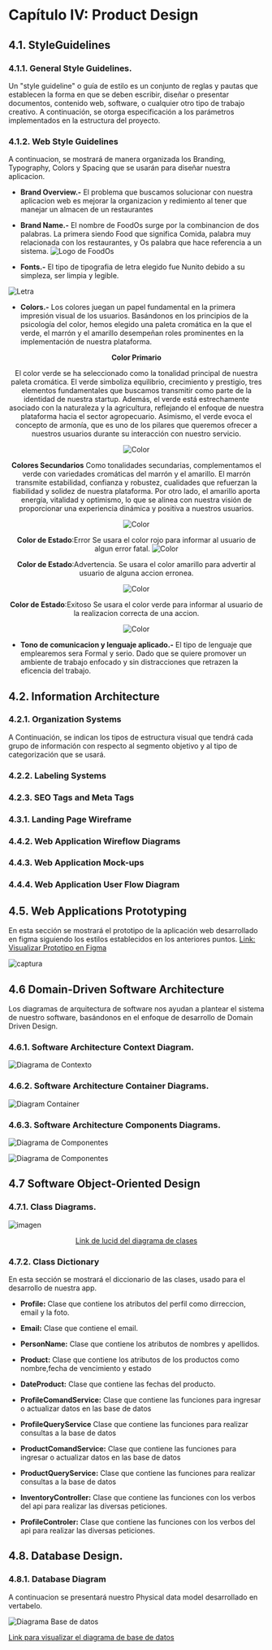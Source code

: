 # Capítulo IV: Product Design

## 4.1. StyleGuidelines

### 4.1.1. General Style Guidelines.

 Un "style guideline" o guía de estilo es un conjunto de reglas y pautas que establecen la forma en que se deben escribir, diseñar
 o presentar documentos, contenido web, software, o cualquier otro tipo de trabajo creativo. A continuación, se otorga
 especificación a los parámetros implementados en la estructura del proyecto.

### 4.1.2. Web Style Guidelines
A continuacion, se mostrará de manera organizada los Branding, Typography, Colors y Spacing que se usarán para diseñar nuestra aplicacion.

* __Brand Overview.-__ El problema que buscamos solucionar con nuestra aplicacion web es mejorar la organizacion y redimiento al tener que manejar un almacen de un restaurantes

* __Brand Name.-__ El nombre de FoodOs surge por la combinancion de dos palabras. La primera siendo Food que significa Comida, palabra muy relacionada con los restaurantes, y Os palabra que hace referencia a un sistema. 
![Logo de FoodOs](/Assets/Img/Chapter%20IV/FoodOSLogo.png)

* __Fonts.-__ El tipo de tipografia de letra elegido fue Nunito debido a su simpleza, ser limpia y legible.

![Letra](/Assets/Img/Chapter%20IV/Letras%20Nunito.png)

* __Colors.-__ Los colores juegan un papel fundamental en la primera impresión visual de los usuarios. Basándonos en los principios de la psicología del color, hemos elegido una paleta cromática en la que el verde, el marrón y el amarillo desempeñan roles prominentes en la implementación de nuestra plataforma.

<center>

__Color Primario__

El color verde se ha seleccionado como la tonalidad principal de nuestra paleta cromática. El verde simboliza equilibrio, crecimiento y prestigio, tres elementos fundamentales que buscamos transmitir como parte de la identidad de nuestra startup. Además, el verde está estrechamente asociado con la naturaleza y la agricultura, reflejando el enfoque de nuestra plataforma hacia el sector agropecuario. Asimismo, el verde evoca el concepto de armonía, que es uno de los pilares que queremos ofrecer a nuestros usuarios durante su interacción con nuestro servicio.

![Color](/Assets/Img/Chapter%20IV/Color%20principal.png)

</center>

<center>

__Colores Secundarios__
Como tonalidades secundarias, complementamos el verde con variedades cromáticas del marrón y el amarillo. El marrón transmite estabilidad, confianza y robustez, cualidades que refuerzan la fiabilidad y solidez de nuestra plataforma. Por otro lado, el amarillo aporta energía, vitalidad y optimismo, lo que se alinea con nuestra visión de proporcionar una experiencia dinámica y positiva a nuestros usuarios.

![Color](/Assets/Img/Chapter%20IV/PaletadecoloresdeFoodOS.png)

</center>

<center>

__Color de Estado__:Error
Se usara el color rojo para informar al usuario de algun error fatal.
![Color](/Assets/Img/Chapter%20IV/ROJO.png)

</center>

<center>

__Color de Estado__:Advertencia.
Se usara el color amarillo para advertir al usuario de alguna accion erronea.

![Color](/Assets/Img/Chapter%20IV/AMARILLO.png)

</center>

<center>

__Color de Estado__:Exitoso
Se usara el color verde para informar al usuario de la realizacion correcta de una accion.

![Color](/Assets/Img/Chapter%20IV/VERDE.png)

</center>

* __Tono de comunicacion y lenguaje aplicado.-__
El tipo de lenguaje que emplearemos sera Formal y serio. Dado que se quiere promover un ambiente de trabajo enfocado y sin distracciones que retrazen la eficencia del trabajo. 


## 4.2. Information Architecture

### 4.2.1. Organization Systems

A Continuación, se indican los tipos de estructura visual que tendrá cada grupo de información con respecto al segmento objetivo y al tipo de categorización que se usará.

### 4.2.2. Labeling Systems


### 4.2.3. SEO Tags and Meta Tags


### 4.3.1. Landing Page Wireframe

### 4.4.2. Web Application Wireflow Diagrams

### 4.4.3. Web Application Mock-ups

### 4.4.4. Web Application User Flow Diagram

## 4.5. Web Applications Prototyping
En esta sección se mostrará el prototipo de la aplicación web desarrollado en figma siguiendo los estilos establecidos en los anteriores puntos.
[Link: Visualizar Prototipo en Figma](https://www.figma.com/proto/9U0r61ZoDHjQf7Ck7zotUL/Prototype-TecHelp-APP?type=design&node-id=1-3234&t=HruT40GoBdMnazGq-1&scaling=min-zoom&page-id=0%3A1&starting-point-node-id=1%3A3234&show-proto-sidebar=1&mode=design )

![captura]()

## 4.6 Domain-Driven Software Architecture

Los diagramas de arquitectura de software nos ayudan a plantear el sistema de nuestro software, basándonos en el enfoque de desarrollo de Domain Driven Design.
### 4.6.1. Software Architecture Context Diagram.
![Diagrama de Contexto](/Assets/Img/Chapter%20IV/structurizr-SystemContext-001.png)

### 4.6.2. Software Architecture Container Diagrams.
![Diagram Container](/Assets/Img/Chapter%20IV/structurizr-Container-001.png)


### 4.6.3. Software Architecture Components Diagrams.
![Diagrama de Componentes](/Assets/Img/Chapter%20IV/structurizr-Componente.png)

![Diagrama de Componentes](/Assets/Img/Chapter%20IV/structurizr-WebApp.png)


## 4.7 Software Object-Oriented Design
### 4.7.1. Class Diagrams.

![imagen](/Assets/Img/Chapter%20IV/Blank%20diagram%20(5).png)
<center>

[Link de lucid del diagrama de clases](https://lucid.app/lucidchart/4ef87a5e-db0e-4cf2-b181-134d58fce7f4/edit?viewport_loc=-980%2C-723%2C5424%2C2574%2C0_0&invitationId=inv_fa3364c0-52d8-4abe-bd56-bd5a87f86986)

</center>

### 4.7.2. Class Dictionary
En esta sección se mostrará el diccionario de las clases, usado para el desarrollo de nuestra app.

* __Profile:__ Clase que contiene los atributos del perfil como dirreccion, email y la foto.
* __Email:__ Clase que contiene el email.
* __PersonName:__ Clase que contiene los atributos de nombres y apellidos.

* __Product:__ Clase que contiene  los atributos de los productos como nombre,fecha de vencimiento y estado
* __DateProduct:__ Clase que contiene las fechas del producto.

* __ProfileComandService:__ Clase que contiene las funciones para ingresar o actualizar datos en las base de datos
* __ProfileQueryService__ Clase que contiene las funciones para realizar consultas a la base de datos

* __ProductComandService:__ Clase que contiene las funciones para ingresar o actualizar datos en las base de datos
* __ProductQueryService:__ Clase que contiene las funciones para realizar consultas a la base de datos

* __InventoryController:__ Clase que contiene las funciones con los verbos del api para realizar las diversas peticiones.
* __ProfileControler:__ Clase que contiene las funciones con los verbos del api para realizar las diversas peticiones.


## 4.8. Database Design.
### 4.8.1. Database Diagram

A continuacion se presentará nuestro Physical data model desarrollado en vertabelo.

![Diagrama Base de datos](/Assets/Img/Chapter%20IV/foodOs-2024-04-09_23-52.png)

[Link para visualizar el diagrama de base de datos](https://my.vertabelo.com/doc/XvR35ZlxiJYY3qqEmS4yOWgxLK9KMufB)
